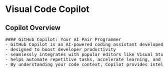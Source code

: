 # Visual Code Copilot

## Copilot Overview
<pre>
#### GitHub Copilot: Your AI Pair Programmer
- GitHub Copilot is an AI-powered coding assistant developed by GitHub and OpenAI
- designed to boost developer productivity
- seamlessly integrates with popular editors like Visual Studio Code, suggesting entire lines or blocks of code as you type
- helps automate repetitive tasks, accelerate learning, and sparks creativity 
- By understanding your code context, Copilot provides intelligent code completions, documentation, and even test generation, making it a valuable partner for both beginners and experienced professionals.
</pre>
